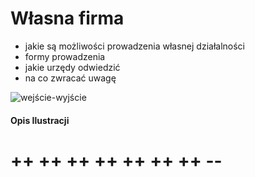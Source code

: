 # Własna firma

+ jakie są możliwości prowadzenia własnej działalności
+ formy prowadzenia
+ jakie urzędy odwiedzić
+ na co zwracać uwagę

![wejście-wyjście](../img/we-wy.png)

#### Opis Ilustracji


# ++ ++ ++ ++ ++ ++ ++ --
